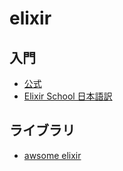 elixir
========

入門
-----

- [公式](http://elixir-lang.org/)
- [Elixir School 日本語訳](https://elixirschool.com/jp/)


ライブラリ
---------

- [awsome elixir](https://github.com/h4cc/awesome-elixir)
